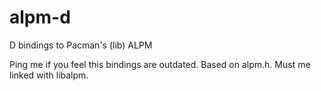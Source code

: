 # alpm-d
D bindings to Pacman's (lib) ALPM

Ping me if you feel this bindings are outdated.
Based on alpm.h.
Must me linked with libalpm.
